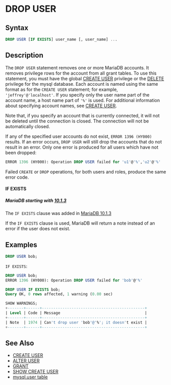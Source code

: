 # DROP USER

## Syntax

```sql
DROP USER [IF EXISTS] user_name [, user_name] ...
```

## Description

The `DROP USER` statement removes one or more MariaDB accounts. It removes
privilege rows for the account from all grant tables. To use this statement,
you must have the global [CREATE USER](/kb/en/grant/#create-user) privilege
or the [DELETE](/kb/en/grant/#table-privileges) privilege for the mysql database.
Each account is named using the same format as for the `CREATE USER`
statement; for example, <code class="fixed" style="white-space:pre-wrap">'jeffrey'@'localhost'</code>.  If you specify
only the user name part of the account name, a host name part of `'%'` is
used. For additional information about specifying account names, see
[CREATE USER](/sql-statements-structure/sql-statements/account-management-sql-commands/create-user).

Note that, if you specify an account that is currently connected, it will not
be deleted until the connection is closed. The connection will not be
automatically closed.

If any of the specified user accounts do not exist, `ERROR 1396 (HY000)`
results. If an error occurs, `DROP USER` will still drop the accounts that do
not result in an error. Only one error is produced for all users which have not
been dropped:

```sql
ERROR 1396 (HY000): Operation DROP USER failed for 'u1'@'%','u2'@'%'
```

Failed `CREATE` or `DROP` operations, for both users and roles, produce the
same error code.

#### IF EXISTS

##### MariaDB starting with [10.1.3](/kb/en/mariadb-1013-release-notes/)

The `IF EXISTS` clause was added in [MariaDB 10.1.3](/kb/en/mariadb-1013-release-notes/)

If the `IF EXISTS` clause is used, MariaDB will return a note instead of an error if the user does not exist.

## Examples

```sql
DROP USER bob;
```

`IF EXISTS`:

```sql
DROP USER bob;
ERROR 1396 (HY000): Operation DROP USER failed for 'bob'@'%'

DROP USER IF EXISTS bob;
Query OK, 0 rows affected, 1 warning (0.00 sec)

SHOW WARNINGS;
+-------+------+---------------------------------------------+
| Level | Code | Message                                     |
+-------+------+---------------------------------------------+
| Note  | 1974 | Can't drop user 'bob'@'%'; it doesn't exist |
+-------+------+---------------------------------------------+
```

## See Also

- [CREATE USER](/sql-statements-structure/sql-statements/account-management-sql-commands/create-user)
- [ALTER USER](/sql-statements-structure/sql-statements/account-management-sql-commands/alter-user)
- [GRANT](/sql-statements-structure/sql-statements/account-management-sql-commands/grant)
- [SHOW CREATE USER](/sql-statements-structure/sql-statements/administrative-sql-statements/show/show-create-user)
- [mysql.user table](/kb/en/mysqluser-table/)